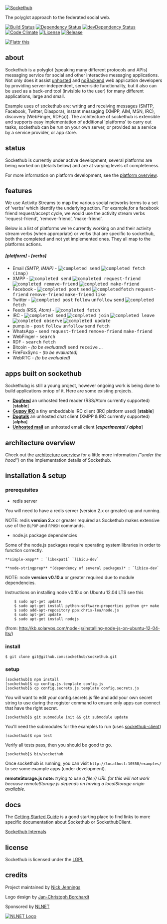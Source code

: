 [![Sockethub](http://sockethub.org/res/img/sockethub-logo.svg)](http://sockethub.org)

The polyglot approach to the federated social web.

[![Build Status](http://img.shields.io/travis/sockethub/sockethub.svg?style=flat)](https://travis-ci.org/sockethub/sockethub)
[![Dependency Status](http://img.shields.io/david/sockethub/sockethub.svg?style=flat)](https://david-dm.org/sockethub/sockethub#info=dependencies)
[![devDependency Status](http://img.shields.io/david/dev/sockethub/sockethub.svg?style=flat)](https://david-dm.org/sockethub/sockethub#info=devDependencies)
[![Code Climate](http://img.shields.io/codeclimate/github/sockethub/sockethub.svg?style=flat)](https://codeclimate.com/github/sockethub/sockethub)
[![License](https://img.shields.io/npm/l/sockethub.svg?style=flat)](https://raw.githubusercontent.com/sockethub/sockethub/master/LICENSE)
[![Release](http://img.shields.io/github/release/sockethub/sockethub.svg?style=flat)](https://github.com/silverbucket/sockethub/releases)

[![Flattr this](http://api.flattr.com/button/flattr-badge-large.png)](http://flattr.com/thing/1154379/Sockethub)

about
-----
Sockethub is a polyglot (speaking many different protocols and APIs) messaging service for social and other interactive messaging applications. Not only does it assist [unhosted](http://unhosted.org) and [noBackend](http://nobackend.org) web application developers by providing server-independent, server-side functionality, but it also can be used as a back-end tool (invisible to the user) for many different applications, large and small.

Example uses of sockethub are: writing and receiving messages (SMTP, Facebook, Twitter, Diaspora), instant messaging (XMPP, AIM, MSN, IRC), discovery (WebFinger, RDF(a)). The architecture of sockethub is extensible and supports easy implementation of additional 'platforms' to carry out tasks, sockethub can be run on your own server, or provided as a service by a service provider, or app store.

status
------
Sockethub is currently under active development, several platforms are being worked on (details below) and are at varying levels of completeness.

For more information on platform development, see the [platform overview](doc/platform_overview.md).

features
--------
We use Activity Streams to map the various social networks terms to a set of 'verbs' which identify the underlying action. For example,for a facebook friend request/accept cycle, we would use the activity stream verbs 'request-friend', 'remove-friend', 'make-friend'.

Below is a list of platforms we're currently working on and their activity stream verbs (when appropriate) or verbs that are specific to sockethub, both the completed and not yet implemented ones. They all map to the platforms actions.

##### [platform] - [verbs]
* Email *(SMTP, IMAP)* - <kbd>![completed](http://sockethub.org/res/img/checkmark.png) send</kbd> <kbd>![completed](http://sockethub.org/res/img/checkmark.png) fetch (imap)</kbd>
* XMPP - <kbd>![completed](http://sockethub.org/res/img/checkmark.png) send</kbd> <kbd>![completed](http://sockethub.org/res/img/checkmark.png) request-friend</kbd> <kbd>![completed](http://sockethub.org/res/img/checkmark.png) remove-friend</kbd> <kbd>![completed](http://sockethub.org/res/img/checkmark.png) make-friend</kbd>
* Facebook - <kbd>![completed](http://sockethub.org/res/img/checkmark.png) post</kbd> <kbd>send</kbd> <kbd>![completed](http://sockethub.org/res/img/checkmark.png)fetch</kbd> <kbd>request-friend</kbd> <kbd>remove-friend</kbd> <kbd>make-friend</kbd> <kbd>like</kbd>
* Twitter - <kbd>![completed](http://sockethub.org/res/img/checkmark.png) post</kbd> <kbd>follow</kbd> <kbd>unfollow</kbd> <kbd>send</kbd> <kbd>![completed](http://sockethub.org/res/img/checkmark.png) fetch</kbd>
* Feeds *(RSS, Atom)* - <kbd>![completed](http://sockethub.org/res/img/checkmark.png) fetch</kbd>
* IRC - <kbd>![completed](http://sockethub.org/res/img/checkmark.png) send</kbd> <kbd>![completed](http://sockethub.org/res/img/checkmark.png) join</kbd> <kbd>![completed](http://sockethub.org/res/img/checkmark.png) leave</kbd> <kbd>![completed](http://sockethub.org/res/img/checkmark.png) observe</kbd> <kbd>![completed](http://sockethub.org/res/img/checkmark.png) update</kbd>
* pump.io - <kbd>post</kbd> <kbd>follow</kbd> <kbd>unfollow</kbd> <kbd>send</kbd> <kbd>fetch</kbd>
* WhatsApp - <kbd>send</kbd> <kbd>request-friend</kbd> <kbd>remove-friend</kbd> <kbd>make-friend</kbd>
* WebFinger - <kbd>search</kbd>
* RDF - <kbd>search</kbd> <kbd>fetch</kbd>
* Bitcoin - *(to be evaluated)* <kbd>send</kbd> <kbd>receive</kbd> ...
* FireFoxSync - *(to be evaluated)*
* WebRTC - *(to be evaluated)*

apps built on sockethub
-----------------------

Sockethubg is still a young project, however ongoing work is being done to build applications ontop of it. Here are some existing projects.

* [**Dogfeed**](http://github.com/silverbucket/dogfeed) an unhosted feed reader (RSS/Atom currently supported) [**stable**]
* [**Guppy IRC**](https://github.com/silverbucket/guppy-irc) a tiny embeddable IRC client (IRC platform used) [**stable**]
* [**Dogtalk**](http://github.com/silverbucket/dogtalk) an unhosted chat client (XMPP & IRC currently supported) [**alpha**]
* [**Unhosted mail**](http://github.com/nilclass/unhosted-mail) an unhosted email client [***experimental / alpha***]

architecture overview
---------------------

Check out the [architecture overview](doc/architecture_overview.md) for a little more information *("under the hood")* on the implementation details of Sockethub.

installation & setup
--------------------

### prerequisites

  * redis server

  You will need to have a redis server (version 2.x or greater) up and running.

  NOTE: redis **version 2.x** or greater required as Sockethub makes extensive use of the `BLPOP` and `RPUSH` commands.

  * node.js package dependencies

  Some of the node.js packages require operating system libraries in order to function correctly.

    **simple-xmpp** : `libexpat1` `libicu-dev`

    **node-stringprep** *(dependency of several packages)* : `libicu-dev`

  NOTE: node **version v0.10.x** or greater required due to module dependencies.

  Instructions on installing node v0.10.x on Ubuntu 12.04 LTS see this

		$ sudo apt-get update
		$ sudo apt-get install python-software-properties python g++ make
		$ sudo add-apt-repository ppa:chris-lea/node.js
		$ sudo apt-get update
		$ sudo apt-get install nodejs

  (from: http://kb.solarvps.com/node-js/installing-node-js-on-ubuntu-12-04-lts/)


### install

    $ git clone git@github.com:sockethub/sockethub.git

### setup

    [sockethub]$ npm install
    [sockethub]$ cp config.js.template config.js
    [sockethub]$ cp config.secrets.js.template config.secrets.js

  You will want to edit your config.secrets.js file and add your own secret string to use during the register command to ensure only apps can connect that have the right secret.

    [sockethub]$ git submodule init && git submodule update

  You'll need the submodules for the examples to run (uses
  [sockethub-client](https://github.com/sockethub/sockethub-client/))

    [sockethub]$ npm test

  Verify all tests pass, then you should be good to go.

    [sockethub]$ bin/sockethub

  Once sockethub is running, you can visit `http://localhost:10550/examples/` to see some example apps (under development).

**remoteStorage.js note:** *trying to use a file:// URL for this will not work because remoteStorage.js depends on having a localStorage origin available.*

docs
----

The [Getting Started Guide](https://github.com/sockethub/sockethub/blob/master/doc/getting_started.md) is a good starting place to find links to more specific documentation about Sockethub or SockethubClient.

[Sockethub Internals](http://sockethub.org/doc/developer)


license
-------

Sockethub is licensed under the [LGPL](https://github.com/sockethub/sockethub/blob/master/LICENSE)

credits
-------

Project maintained by [Nick Jennings](http://github.com/silverbucket)

Logo design by [Jan-Christoph Borchardt](http://jancborchardt.net)

Sponsored by [NLNET](http://nlnet.nl)

[![NLNET Logo](http://sockethub.org/res/img/nlnet-logo.svg)](http://nlnet.nl)

